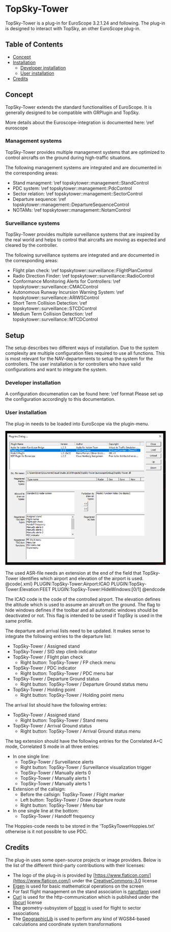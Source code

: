 # TopSky-Tower
TopSky-Tower is a plug-in for EuroScope 3.2.1.24 and following.
The plug-in is designed to interact with TopSky, an other EuroScope plug-in.

## Table of Contents
  * [Concept](#concept)
  * [Installation](#installation)
    + [Developer installation](#developer-installation)
    + [User installation](#user-installation)
  * [Credits](#credits)

## Concept
TopSky-Tower extends the standard functionalities of EuroScope.
It is generally designed to be compatible with GRPlugin and TopSky.

More details about the Euroscope-integration is documented here: \ref euroscope

### Management systems

TopSky-Tower provides multiple management systems that are optimized to control aircrafts on the ground
during high-traffic situations.

The following management systems are integrated and are documented in the corresponding areas:
- Stand managment: \ref topskytower::management::StandControl
- PDC system: \ref topskytower::management::PdcControl
- Sector relation: \ref topskytower::management::SectorControl
- Departure sequence: \ref topskytower::management::DepartureSequenceControl
- NOTAMs: \ref topskytower::management::NotamControl

### Surveillance systems

TopSky-Tower provides multiple surveillance systems that are inspired by the real world and helps
to control that aircrafts are moving as expected and cleared by the controller.

The following surveillance systems are integrated and are documented in the corresponding areas:
- Flight plan check: \ref topskytower::surveillance::FlightPlanControl
- Radio Direction Finder: \ref topskytower::surveillance::RadioControl
- Conformance Monitoring Alerts for Controllers: \ref topskytower::surveillance::CMACControl
- Autonomous Runway Incursion Warning System: \ref topskytower::surveillance::ARIWSControl
- Short Term Collision Detection: \ref topskytower::surveillance::STCDControl
- Medium Term Collision Detection: \ref topskytower::surveillance::MTCDControl

## Setup
The setup describes two different ways of installation.
Due to the system complexity are multiple configuration files required to use all functions.
This is most relevant for the NAV-departements to setup the system for the controllers.
The user installation is for controllers who have valid configurations and want to integrate the system.

### Developer installation

A configuration documenation can be found here: \ref format
Please set up the configuration accordingly to this documentation.

### User installation

The plug-in needs to be loaded into EuroScope via the plugin-menu.

![Load plugin](doc/imgs/PluginLoad.png)

The used ASR-file needs an extension at the end of the field that TopSky-Tower identifies which airport and elevation of the airport is used.
@code{.xml}
PLUGIN:TopSky-Tower:Airport:ICAO
PLUGIN:TopSky-Tower:Elevation:FEET
PLUGIN:TopSky-Tower:HideWindows:[0/1]
@endcode

The ICAO code is the code of the controlled airport.
The elevation defines the altitude which is used to assume an aircraft on the ground.
The flag to hide windows defines if the toolbar and all automatic windows should be deactivated or not.
This flag is intended to be used if TopSky is used in the same profile.

The departure and arrival lists need to be updated.
It makes sense to integrate the following entries to the departure list:
- TopSky-Tower / Assigned stand
- TopSky-Tower / SID step climb indicator
- TopSky-Tower / Flight plan check
  - Right button: TopSky-Tower / FP check menu
- TopSky-Tower / PDC indicator
  - Right button: TopSky-Tower / PDC menu bar
- TopSky-Tower / Departure Ground status
  - Right button: TopSky-Tower / Departure Ground status menu
- TopSky-Tower / Holding point
  - Right button: TopSky-Tower / Holding point menu

The arrival list should have the following entries:
- TopSky-Tower / Assigned stand
  - Right button: TopSky-Tower / Stand menu
- TopSky-Tower / Arrival Ground status
  - Right button: TopSky-Tower / Arrival Ground status menu

The tag extension should have the following entries for the Correlated A+C mode, Correlated S mode in all three entries:
- In one single line:
  - TopSky-Tower / Surveillance alerts
   - Right button: TopSky-Tower / Surveillance visualization trigger
  - TopSky-Tower / Manually alerts 0
  - TopSky-Tower / Manually alerts 1
  - TopSky-Tower / Manually alerts 1
- Extension of the callsign:
  - Before the callsign: TopSky-Tower / Flight marker
  - Left button: TopSky-Tower / Draw departure route
  - Right button: TopSky-Tower / Menu bar
- In one single line at the bottom:
  - TopSky-Tower / Handoff frequency

The Hoppies-code needs to be stored in the 'TopSkyTowerHoppies.txt' otherwise is it not possible to use PDC.

## Credits
The plug-in uses some open-source projects or image providers.
Below is the list of the different third-party contributions with their licenses:
- The logo of the plug-in is provided by [https://www.flaticon.com/](https://www.flaticon.com/) under the [CreativeCommons-3.0](https://creativecommons.org/licenses/by/3.0/) license
- [Eigen](http://eigen.tuxfamily.org/index.php?title=Main_Page) is used for basic mathematical operations on the screen
- For fast flight management on the stand association is [nanoflann](https://github.com/jlblancoc/nanoflann) used
- [Curl](https://curl.haxx.se/) is used for the http-communication which is published under the [libcurl](https://curl.haxx.se/docs/copyright.html) license
- The geometry-subsystem of [boost](https://www.boost.org/) is used for flight to sector associations
- The [GeographicLib](https://geographiclib.sourceforge.io/) is used to perform any kind of WGS84-based calculations and coordinate system transformations
